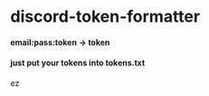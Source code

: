 # discord-token-formatter

#### email:pass:token -> token
#### just put your tokens into tokens.txt
ez
